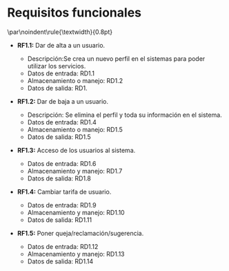 # Requisitos funcionales
\par\noindent\rule{\textwidth}{0.8pt}

  - **RF1.1:** Dar de alta a un usuario.

      * Descripción:Se crea un nuevo perfil en el sistemas para poder utilizar los servicios.
      * Datos de entrada: RD1.1
      * Almacenamiento o manejo: RD1.2
      * Datos de salida: RD1.


  - **RF1.2:** Dar de baja a un usuario.

      * Descripción: Se elimina el perfil y toda su información en el sistema.
      * Datos de entrada: RD1.4
      * Almacenamiento o manejo: RD1.5
      * Datos de salida: RD1.5

  - **RF1.3:** Acceso de los usuarios al sistema.

      * Datos de entrada: RD1.6
      * Almacenamiento y manejo: RD1.7
      * Datos de salida: RD1.8


  - **RF1.4:** Cambiar tarifa de usuario.

      * Datos de entrada: RD1.9
      * Almacenamiento y manejo: RD1.10
      * Datos de salida: RD1.11

  - **RF1.5:** Poner queja/reclamación/sugerencia.

      * Datos de entrada: RD1.12
      * Almacenamiento y manejo: RD1.13
      * Datos de salida: RD1.14

